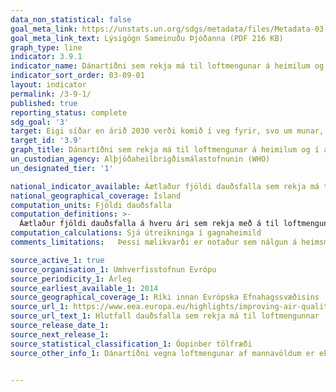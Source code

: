 ```yaml
---
data_non_statistical: false
goal_meta_link: https://unstats.un.org/sdgs/metadata/files/Metadata-03-09-01.pdf
goal_meta_link_text: Lýsigögn Sameinuðu Þjóðanna (PDF 216 KB)
graph_type: line
indicator: 3.9.1
indicator_name: Dánartíðni sem rekja má til loftmengunar á heimilum og í andrúmslofti.
indicator_sort_order: 03-09-01
layout: indicator
permalink: /3-9-1/
published: true
reporting_status: complete
sdg_goal: '3'
target: Eigi síðar en árið 2030 verði komið í veg fyrir, svo um munar, dauðsföll og veikindi af völdum hættulegra efna og loft-, vatns- og jarðvegsmengunar.
target_id: '3.9'
graph_title: Dánartíðni sem rekja má til loftmengunar á heimilum og í andrúmslofti.
un_custodian_agency: Alþjóðaheilbrigðismálastofnunin (WHO)
un_designated_tier: '1'

national_indicator_available: Áætlaður fjöldi dauðsfalla sem rekja má til loftmengunar af mannavöldum (mæld sem svifryk, PM2.5)
national_geographical_coverage: Ísland
computation_units: Fjöldi dauðsfalla  
computation_definitions: >-
  Áætlaður fjöldi dauðsfalla á hveru ári sem rekja með á til loftmengunar af mannavöldum  (mæld sem svifryk, PM2.5). PM2.5 er skilgreint sem massi (í míkrógrömmum) á hverjum rúmmetra lofts af ögnum sem eru með straumfræðilegt þvermál minna en 2.5 míkrómetrar.
computation_calculations: Sjá útreikninga í gagnaheimild
comments_limitations:   Þessi mælikvarði er notaður sem nálgun á heimsmarkmiðamælikvarða Sameinuðu Þjóðanna. Þar sem því má við komast er unnið að því að finna eða þróa Íslensk gögn til að uppfylla forskrifa Sameinuðu Þjóðanna. Þessi mælikvarði var fundinn í samstarfi við sérfræðinga á þessu sviði.

source_active_1: true
source_organisation_1: Umhverfisstofnun Evrópu
source_periodicity_1: Árleg
source_earliest_available_1: 2014
source_geographical_coverage_1: Ríki innan Evrópska Efnahagssvæðisins
source_url_1: https://www.eea.europa.eu/highlights/improving-air-quality-in-european/premature-deaths-2014
source_url_text_1: Hlutfall dauðsfalla sem rekja má til loftmengunnar
source_release_date_1:
source_next_release_1:
source_statistical_classification_1: Óopinber tölfræði
source_other_info_1: Dánartíðni vegna loftmengunar af mannavöldum er ekki mæld sérstaklega á Íslandi. Hér eru birt gögn um áætlaða dánartíðni af völdum manngerðrar loftmengunnar sem metin hefur verið af Umhverfisstofnun Evrópu og byggir á mældu magni svifyks í andrúmslofti. Nýjasta skýrsla Umhverfisstofnunar Evrópu um loftgæði í Evrópu má finna [hér](https://www.eea.europa.eu/publications/air-quality-in-europe-2018)


---
```


